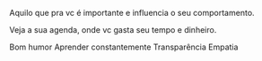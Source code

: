 Aquilo que pra vc é importante e influencia o seu comportamento.


Veja a sua agenda, onde vc gasta seu tempo e dinheiro.

Bom humor
Aprender constantemente
Transparência
Empatia
